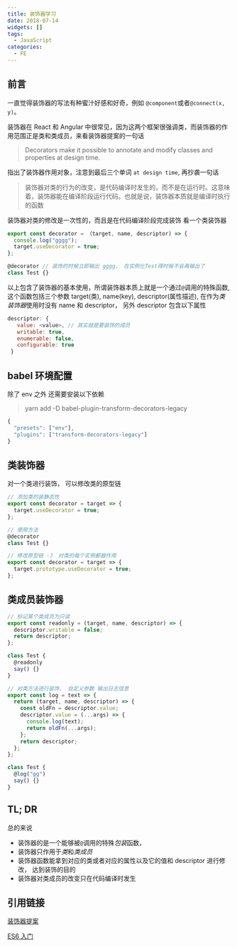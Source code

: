 ```yaml
---
title: 装饰器学习
date: 2018-07-14
widgets: []
tags:
  - JavaScript
categories:
  - FE
---
```


## 前言

一直觉得装饰器的写法有种蜜汁好感和好奇，例如 `@component`或者`@connect(x, y)`。

装饰器在 React 和 Angular 中很常见，因为这两个框架很强调类，而装饰器的作用范围正是类和类成员，来看装饰器提案的一句话

> Decorators make it possible to annotate and modify classes and properties at design time.

指出了装饰器作用对象，注意到最后三个单词 `at design time`, 再抄袭一句话

> 装饰器对类的行为的改变，是代码编译时发生的，而不是在运行时。这意味着，装饰器能在编译阶段运行代码。也就是说，装饰器本质就是编译时执行的函数

<!--more-->

装饰器对类的修改是一次性的，而且是在代码编译阶段完成装饰
看一个类装饰器

```js
export const decorator = （target, name, descriptor) => {
  console.log("gggg");
  target.useDecorator = true;
};

@decorator // 装饰的时候立即输出 gggg， 在实例化Test得时候不会再输出了
class Test {}
```

以上包含了装饰器的基本使用，所谓装饰器本质上就是一个通过`@`调用的特殊函数, 这个函数包括三个参数 target(类), name(key), descriptor(属性描述), 在作为*类装饰器*使用时没有 name 和 descriptor， 另外 descriptor 包含以下属性

```js
descriptor: {
   value: <value>, // 其实就是要装饰的成员
   writable: true,
   enumerable: false,
   configurable: true
 }
```

## babel 环境配置

除了 env 之外 还需要安装以下依赖

> yarn add -D babel-plugin-transform-decorators-legacy

```js
{
  "presets": ["env"],
  "plugins": ["transform-decorators-legacy"]
}
```

## 类装饰器

对一个类进行装饰， 可以修改类的原型链

```js
// 添加类的装静态性
export const decorator = target => {
  target.useDecorator = true;
};

// 使用方法
@decorator
class Test {}
```

```js
// 修改原型链 -》 对类的每个实例都器作用
export const decorator = target => {
  target.prototype.useDecorator = true;
};
```

## 类成员装饰器

```js
// 标记某个类成员为只读
export const readonly = (target, name, descriptor) => {
  descriptor.writable = false;
  return descriptor;
};

class Test {
  @readonly
  say() {}
}
```

```js
// 对类方法进行装饰， 自定义参数 输出日志信息
export const log = text => {
  return (target, name, descriptor) => {
    const oldFn = descriptor.value;
    descriptor.value = (...args) => {
      console.log(text);
      return oldFn(...args);
    };
    return descriptor;
  };
};

class Test {
  @log("gg")
  say() {}
}
```

## TL; DR

总的来说

- 装饰器的是一个能够被`@`调用的特殊*包装*函数，
- 装饰器只作用于*类*和*类成员*
- 装饰器函数能拿到对应的类或者对应的属性以及它的值和 descriptor 进行修改， 达到装饰的目的
- 装饰器对类成员的改变只在代码编译时发生

## 引用链接

[装饰器提案](https://github.com/wycats/javascript-decorators)

[ES6 入门](http://es6.ruanyifeng.com/#docs/decorator)
